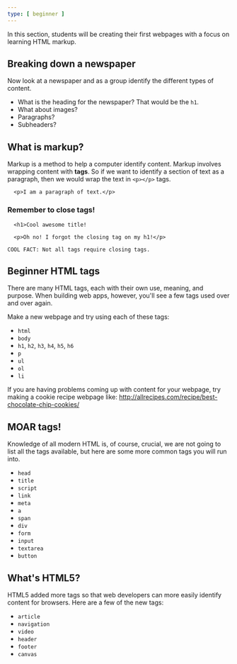 ```yaml
---
type: [ beginner ]
---
```

In this section, students will be creating their first webpages with a focus on learning HTML markup.

## Breaking down a newspaper

Now look at a newspaper and as a group identify the different types of content.

- What is the heading for the newspaper? That would be the `h1`.
- What about images?
- Paragraphs?
- Subheaders?

## What is markup?

Markup is a method to help a computer identify content. Markup involves wrapping content with **tags**. So if we want to identify a section of text as a paragraph, then we would wrap the text in `<p></p>` tags.

~~~
  <p>I am a paragraph of text.</p>
~~~

### Remember to close tags!

~~~
  <h1>Cool awesome title!

  <p>Oh no! I forgot the closing tag on my h1!</p>
~~~

~~~
COOL FACT: Not all tags require closing tags.
~~~

## Beginner HTML tags

There are many HTML tags, each with their own use, meaning, and purpose. When building web apps, however, you'll see a few tags used over and over again.

Make a new webpage and try using each of these tags:

* `html`
* `body`
* `h1`, `h2`, `h3`, `h4`, `h5`, `h6`
* `p`
* `ul`
* `ol`
* `li`

If you are having problems coming up with content for your webpage, try making a cookie recipe webpage like: http://allrecipes.com/recipe/best-chocolate-chip-cookies/


## MOAR tags!

Knowledge of all modern HTML is, of course, crucial, we are not going to list all the tags available, but here are some more common tags you will run into.

* `head`
* `title`
* `script`
* `link`
* `meta`
* `a`
* `span`
* `div`
* `form`
* `input`
* `textarea`
* `button`

## What's HTML5?

HTML5 added more tags so that web developers can more easily identify content for browsers. Here are a few of the new tags:

* `article`
* `navigation`
* `video`
* `header`
* `footer`
* `canvas`
